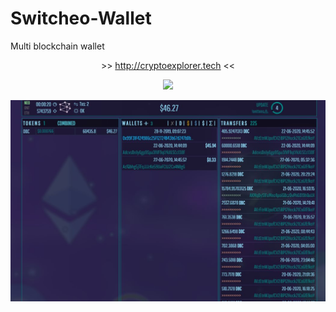 # Switcheo-Wallet
Multi blockchain wallet
<p align="center">>> <a href="http://switcheowallet.tech">http://cryptoexplorer.tech</a> <<</p>
<p align="center"><img src="https://img.shields.io/badge/status-online-green.svg"></p>

<p align="center">
  <img src="img/screen01.jpg">
</p>
